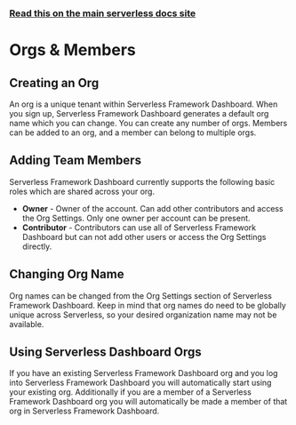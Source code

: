 <!--
title: Serverless Framework Dashboard - Concepts
description: The Concepts within Serverless Framework Dashboard
short_title: Concepts
keywords: ['Serverless Framework', 'Dashboard', 'Orgs', 'Members']
-->

<!-- DOCS-SITE-LINK:START automatically generated  -->

### [Read this on the main serverless docs site](https://www.serverless.com/framework/docs/guides/orgs/)

<!-- DOCS-SITE-LINK:END -->

# Orgs & Members

## Creating an Org

An org is a unique tenant within Serverless Framework Dashboard. When you sign
up, Serverless Framework Dashboard generates a default org name which you can
change. You can create any number of orgs. Members can be added to an org, and a
member can belong to multiple orgs.

## Adding Team Members

Serverless Framework Dashboard currently supports the following basic roles
which are shared across your org.

- **Owner** - Owner of the account. Can add other contributors and access the
  Org Settings. Only one owner per account can be present.
- **Contributor** - Contributors can use all of Serverless Framework Dashboard
  but can not add other users or access the Org Settings directly.

## Changing Org Name

Org names can be changed from the Org Settings section of Serverless Framework
Dashboard. Keep in mind that org names do need to be globally unique across
Serverless, so your desired organization name may not be available.

## Using Serverless Dashboard Orgs

If you have an existing Serverless Framework Dashboard org and you log into
Serverless Framework Dashboard you will automatically start using your existing
org. Additionally if you are a member of a Serverless Framework Dashboard org
you will automatically be made a member of that org in Serverless Framework
Dashboard.
